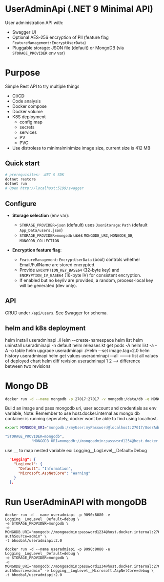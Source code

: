 # UserAdminApi (.NET 9 Minimal API)

User administration API with:
- Swagger UI
- Optional AES-256 encryption of PII (feature flag `FeatureManagement:EncryptUserData`)
- Pluggable storage: JSON file (default) or MongoDB (via `STORAGE_PROVIDER` env var)

# Purpose 
Simple Rest API to try multiple things
- CI/CD
- Code analysis
- Docker compose
- Docker volume
- K8S deployment
  - config map
  - secrets
  - services
  - PV
  - PVC
- Use distroless to minimalminimize image size, current size is 412 MB



## Quick start

```bash
# prerequisites: .NET 9 SDK
dotnet restore
dotnet run
# Open http://localhost:5199/swagger
```

## Configure

- **Storage selection** (env var):
  - `STORAGE_PROVIDER=json` (default) uses `JsonStorage:Path` (default `App_Data/users.json`)
  - `STORAGE_PROVIDER=mongodb` uses `MONGODB_URI`, `MONGODB_DB`, `MONGODB_COLLECTION`

- **Encryption feature flag**:
  - `FeatureManagement:EncryptUserData` (bool) controls whether Email/FullName are stored encrypted.
  - Provide `ENCRYPTION_KEY_BASE64` (32-byte key) and `ENCRYPTION_IV_BASE64` (16-byte IV) for consistent encryption.
  - If enabled but no key/iv are provided, a random, process-local key will be generated (dev only).

## API
CRUD under `/api/users`. See Swagger for schema.


## helm and k8s deployment

helm install useradminapi ./Helm --create-namespace
 helm list
 helm uninstall useradminapi -n default
 helm releases
 kt get pods -A
 helm list -a -A -o table
 helm upgrade useradminapi ./Helm --set image.tag=2.0
 helm history useradminapi
helm get values useradminapi --all   ---> list all values of deployed chart
helm diff revision useradminapi 1 2 --> difference between two revisions

# Mongo DB

```bash
docker run -d --name mongodb -p 27017:27017 -v mongodb:/data/db -e MONGO_INITDB_ROOT_USERNAME=mongoadmin -e MONGO_INITDB_ROOT_PASSWORD=password1234 mongo:noble
```

Build an image and pass mongodb uri, user account and credentials as env variable, 
Note: Remember to use host.docker.internal as mongo db container is running seperately, docker wont be able to find using localhost.

```bash
export MONGODB_URI="mongodb://myUser:myPassword@localhost:27017/UserAdminDb?authSource=admin"

"STORAGE_PROVIDER=mongodb",
			"MONGODB_URI=mongodb://mongoadmin:password1234@host.docker.internal:27017/UserAdminDb?authSource=admin",


```
use `__` to map nested variable
ex: Logging__LogLevel__Default=Debug
```json
  "Logging": {
    "LogLevel": {
      "Default": "Information",
      "Microsoft.AspNetCore": "Warning"
    }
  },
  ```

# Run UserAdminAPI with mongoDB
```shell
docker run -d --name useradmiapi -p 9090:8080 -e Logging__LogLevel__Default=debug \
-e STORAGE_PROVIDER=mongodb \
-e MONGODB_URI="mongodb://mongoadmin:password1234@host.docker.internal:27017/UserAdminDb?authSource=admin" \
-t bhoobal/useradmiapi:2.0

docker run -d --name useradmiapi -p 9090:8080 -e Logging__LogLevel__Default=debug \
-e STORAGE_PROVIDER=mongodb \
-e MONGODB_URI="mongodb://mongoadmin:password1234@host.docker.internal:27017/UserAdminDb?authSource=admin" -e Logging__LogLevel__Microsoft.AspNetCore=debug \
-t bhoobal/useradmiapi:2.0
```

